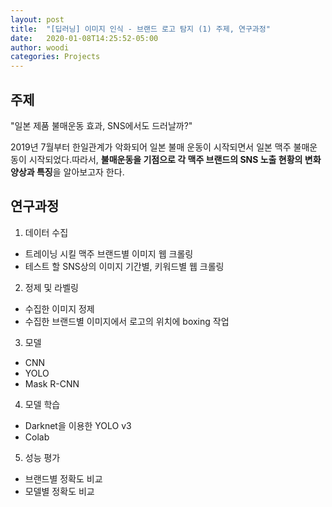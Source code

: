 ```yaml
---
layout: post
title:  "[딥러닝] 이미지 인식 - 브랜드 로고 탐지 (1) 주제, 연구과정"
date:   2020-01-08T14:25:52-05:00
author: woodi
categories: Projects
---
```


## 주제
"일본 제품 불매운동 효과, SNS에서도 드러날까?"

2019년 7월부터 한일관계가 악화되어 일본 불매 운동이 시작되면서 일본 맥주 불매운동이 시작되었다.따라서, **불매운동을 기점으로 각 맥주 브랜드의 SNS 노출 현황의 변화 양상과 특징**을 알아보고자 한다.


## 연구과정

1. 데이터 수집
 - 트레이닝 시킬 맥주 브랜드별 이미지 웹 크롤링
 - 테스트 할 SNS상의 이미지 기간별, 키워드별 웹 크롤링

2. 정제 및 라벨링
 - 수집한 이미지 정제
 - 수집한 브랜드별 이미지에서 로고의 위치에 boxing 작업

3. 모델
 - CNN
 - YOLO
 - Mask R-CNN

4. 모델 학습
 - Darknet을 이용한 YOLO v3
 -  Colab

5. 성능 평가
 - 브랜드별 정확도 비교
 - 모델별 정확도 비교